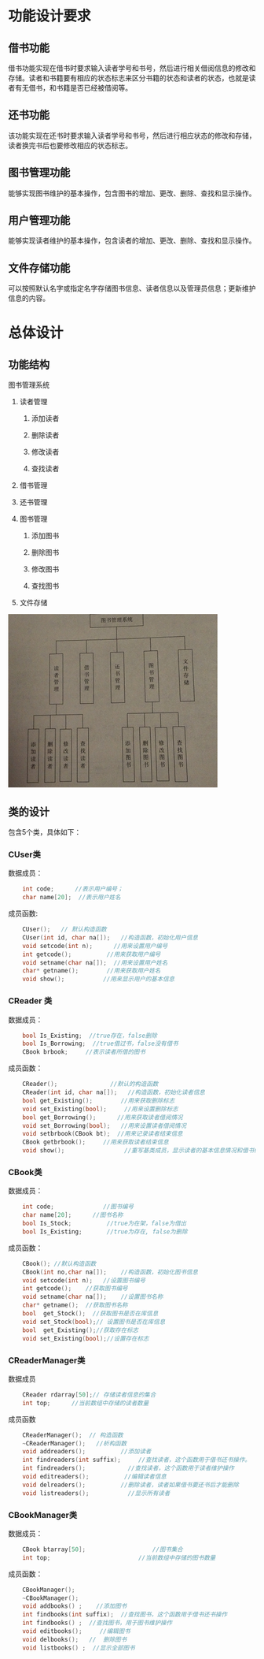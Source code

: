 # 功能设计要求

##  借书功能

借书功能实现在借书时要求输入读者学号和书号，然后进行相关借阅信息的修改和存储。读者和书籍要有相应的状态标志来区分书籍的状态和读者的状态，也就是读者有无借书，和书籍是否已经被借阅等。

##  还书功能

该功能实现在还书时要求输入读者学号和书号，然后进行相应状态的修改和存储，读者换完书后也要修改相应的状态标志。

##  图书管理功能

能够实现图书维护的基本操作，包含图书的增加、更改、删除、查找和显示操作。

##  用户管理功能

能够实现读者维护的基本操作，包含读者的增加、更改、删除、查找和显示操作。

##  文件存储功能

可以按照默认名字或指定名字存储图书信息、读者信息以及管理员信息；更新维护信息的内容。

# 总体设计


## 功能结构

图书管理系统

1. 读者管理

    1. 添加读者

    2. 删除读者

    3. 修改读者

    4. 查找读者

2. 借书管理

3. 还书管理

4. 图书管理

    1. 添加图书

    2. 删除图书

    3. 修改图书

    4. 查找图书

4. 文件存储

![功能结构图](./111111.png)

##  类的设计

包含5个类，具体如下：

###  CUser类


数据成员：

``` c++
    int code;      //表示用户编号；
    char name[20];  //表示用户姓名
```

成员函数:

``` c++
    CUser();   // 默认构造函数
    CUser(int id, char na[]);   //构造函数，初始化用户信息
    void setcode(int n);      //用来设置用户编号
    int getcode();          //用来获取用户编号
    void setname(char na[]);  //用来设置用户姓名
    char* getname();        //用来获取用户姓名
    void show();           //用来显示用户的基本信息
```

### CReader 类

数据成员：

``` c++
    bool Is_Existing;  //true存在，false删除
    bool Is_Borrowing;  //true借过书，false没有借书
    CBook brbook;     //表示读者所借的图书
```

成员函数：

``` c++
    CReader();               //默认的构造函数
    CReader(int id, char na[]);   //构造函数，初始化读者信息
    bool get_Existing();        //用来获取删除标志
    void set_Existing(bool);     //用来设置删除标志
    bool get_Borrowing();      //用来获取读者借阅情况
    void set_Borrowing(bool);   //用来设置读者借阅情况
    void setbrbook(CBook bt);  //用来记录读者结束信息
    CBook getbrbook();     //用来获取读者结束信息
    void show();                 //重写基类成员，显示读者的基本信息情况和借书情况
```

### CBook类

数据成员：

``` c++
    int code;              //图书编号
    char name[20];      //图书名称
    bool Is_Stock;          //true为在架，false为借出
    bool Is_Existing;       //true为存在, false为删除
```

成员函数：

``` c++
    CBook(); //默认构造函数
    CBook(int no,char na[]);    //构造函数，初始化图书信息
    void setcode(int n);   //设置图书编号
    int getcode();    //获取图书编号
    void setname(char na[]);    //设置图书名称
    char* getname();  //获取图书名称
    bool  get_Stock();  //获取图书是否在库信息
    void set_Stock(bool);// 设置图书是否在库信息
    bool  get_Existing();//获取存在标志
    void set_Existing(bool);//设置存在标志
```

### CReaderManager类

数据成员

``` c++
    CReader rdarray[50];// 存储读者信息的集合
    int top;      //当前数组中存储的读者数量
```

成员函数

``` c++
    CReaderManager();  // 构造函数
    ~CReaderManager();   //析构函数
    void addreaders();          //添加读者
    int findreaders(int suffix);     //查找读者，这个函数用于借书还书操作。          
    int findreaders();            //查找读者，这个函数用于读者维护操作
    void editreaders();          //编辑读者信息
    void delreaders();          //删除读者，读者如果借书要还书后才能删除
    void listreaders();           //显示所有读者
```

### CBookManager类

数据成员：

``` c++
    CBook btarray[50];                   //图书集合
    int top;                         //当前数组中存储的图书数量
```

成员函数：

``` c++
    CBookManager();
    ~CBookManager();                
    void addbooks() ;    //添加图书
    int findbooks(int suffix);  //查找图书，这个函数用于借书还书操作
    int findbooks() ;  //查找图书，用于图书维护操作
    void editbooks();     //编辑图书
    void delbooks();   //  删除图书
    void listbooks() ;  //显示全部图书
```


